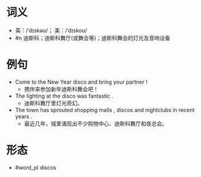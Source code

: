 # 词义
- 英：/ˈdɪskəʊ/； 美：/ˈdɪskoʊ/
- #n 迪斯科；迪斯科舞厅(或舞会等)；迪斯科舞会的灯光及音响设备
# 例句
- Come to the New Year disco and bring your partner !
	- 携伴来参加新年迪斯科舞会吧！
- The lighting at the disco was fantastic .
	- 迪斯科舞厅里灯光奇幻。
- The town has sprouted shopping malls , discos and nightclubs in recent years .
	- 最近几年，城里涌现出不少购物中心、迪斯科舞厅和夜总会。
# 形态
- #word_pl discos
